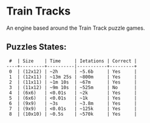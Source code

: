 # Train Tracks

An engine based around the Train Track puzzle games.

## Puzzles States:

```
 #  | Size    | Time     | Ietations | Correct |
----+---------+----------|-----------+---------+
 0  | (12x12) | ~2h      | ~5.6b     | Yes     |
 1  | (12x11) | ~13m 25s | ~800m     | Yes     |
 2  | (11x11) | ~1m 10s  | ~67m      | Yes     |
 3  | (11x12) | ~9m 10s  | ~525m     | No      |
 4  | (6x6)   | <0.01s   | ~2k       | Yes     |
 5  | (6x6)   | <0.01s   | ~1k       | Yes     |
 6  | (9x9)   | ~3s      | ~3.8m     | Yes     |
 7  | (9x9)   | <0.01s   | ~125k     | Yes     |
 8  | (10x10) | ~0.5s    | ~570k     | Yes     |
```